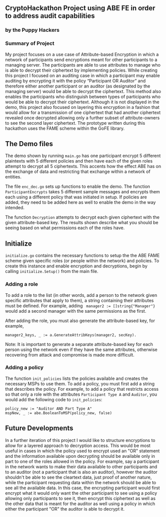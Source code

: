## CryptoHackathon Project using ABE FE in order to address audit capabilities
### by the Puppy Hackers

### Summary of Project
My project focuses on a use case of Attribute-based Encryption in which a network of participants send encryptions meant for other participants to a managing server. The participants are able to use attributes to manage who is able to decrypt their ciphertext by implementing policies. While creating this project I focused on an auditing case in which a participant may enable auditing by encrypting it with the policy “Participant OR Auditor” and therefore either another participant or an auditor (as designated by the managing server) would be able to decrypt the ciphertext. This method also enables the participants who distinguish between types of participants who would be able to decrypt their ciphertext. Although it is not displayed in the demo, this project also focused on layering this encryption in a fashion that would allow for a transmission of one ciphertext that had another ciphertext revealed once decrypted allowing only a further subset of attribute-owners to see the second layer ciphertext. The prototype written during this hackathon uses the FAME scheme within the GoFE library.


## The Demo files
The demo shown by running `main.go` has one participant encrypt 5 different plaintexts with 5 different policies and then have each of the given roles attempt to decrypt all 5 ciphertexts. This accents how the effect ABE has on the exchange of data and restricting that exchange within a network of entities.

The file `enc_dec.go` sets up functions to enable the demo. The function `ParticipantEncrypts` takes 5 different sample messages and encrypts them each using a different policy that was initiated in setup. If policies are added, they need to be added here as well to enable the demo in the way intended.

The function `Decryption` attempts to decrypt each given ciphertext with the given attribute-based key. The results shown describe what you should be seeing based on what permissions each of the roles have. 


## Initialize
`initialize.go` contains the necessary functions to setup the the ABE FAME scheme given specific roles (or people within the network) and policies. To create this instance and enable encryption and decryptions, begin by calling `initialize.Setup()` from the main file.

### Adding a role
To add a role to the list (in other words, add a person to the network given specific attributes that apply to them), a string containing their attributes must be defined. For example, adding ` manager2 := []string{"Manager"}` would add a second manager with the same permissions as the first. 

After adding the role, you must also generate the attribute-based key, for example, 
    
    manager2_keys, _ := a.GenerateAttribKeys(manager2, secKey). 
    
Note: It is important to generate a separate attribute-based key for each person using the network even if they have the same attributes, otherwise recovering from attack and compromise is made more difficult.

### Adding a policy
The function `init_policies` lists the policies available and creates the necessary MSPs to use them. To add a policy, you must first add a string that describes the policy. For example, to add a policy that restricts access so that only a role with the attributes  `Participant Type A` and   `Auditor`, you would add the following code to `init_policies`:

    policy_new := "Auditor AND Part Type A"
    mspNew, _ := abe.BooleanToMSP(policy_new, false)
    

## Future Developments
In a further iteration of this project I would like to structure encryptions to allow for a layered approach to decryption access. This would be most useful in cases in which the policy used to encrypt used an "OR" statement and the information available upon decrypting should be available only in part to one of the roles allowed in the policy. For example, say a participant in the network wants to make their data available to other participants and to an auditor (not a participant that is also an auditor), however the auditor shouldn't be able to see the cleartext data, just proof of another nature, while the participant requesting data within the network should be able to see all the available data. In this case, the encrypting participant would first encrypt what it would only want the other participant to see using a policy allowing only participants to see it, then encrypt this ciphertext as well as the other data that is meant for the auditor as well using a policy in which either the participant "OR" the auditor is able to decrypt it. 
